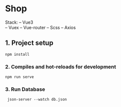 # Shop

Stack:
– Vue3  
 – Vuex
– Vue-router
– Scss
– Axios

## 1. Project setup

```
npm install
```

### 2. Compiles and hot-reloads for development

```
npm run serve
```

### 3. Run Database

```
 json-server --watch db.json
```
